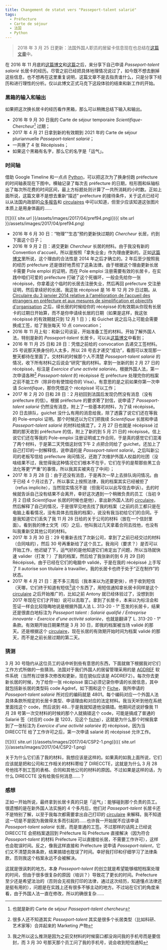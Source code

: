 ```yaml
---
title: Changement de statut vers "Passeport-talent salarié"
tags:
  - Préfecture
  - Carte de séjour
  - 法国
  - Python
---
```


> 2018 年 3 月 25 日更新：法国外国人职员的居留卡信息现在也总结在[这篇文章](/2018/03/25/carte-de-sejour-salarie)中。

在 2016 年 11 月底的[这篇博文](/2016/11/23/for-laffi)和[这篇](/2017/01/01/lois-github)之后，来分享下自己申请 *Passeport-talent salarié* 长居卡的经历。尽管之前已经把具体地理情况说过了，如今既不想去删掉这些信息，也不想再在这里重复说明，这篇文章不是去指责谁什么，只是分享下经历和进行理性的分析。仅以此博文正式马克下这段体验的结束和新工作的开始。

### 黑箱的输入和输出

如果把这次换长居卡的经历看作黑箱，那么可以稍微总结下输入和输出。

- 2016 年 9 月 30 日我的 Carte de séjour temporaire *Scientifique-Chercheur*[^1] 过期；
- 2017 年 4 月 21 日拿到新的有效期到 2021 年的 Carte de séjour pluriannuelle *Passeport-talent salarié*；
- 一共换了 4 张 Récépissés；
- 如果这个黑箱有名字，那么它的名字是「运气」。

### 时间轴

借助 Google Timeline 和一点点 [Python](https://www.dropbox.com/s/n1kgnm701yrdds5/pref94.py)，可以把这次为了换身份跑 préfecture 的时间轴表现在下图中。横轴记录了每次去 préfecture 的日期，柱形图和纵轴标出了每次所花费的时间区间，最上方标题处则计算了一共所消耗的小时数。正如上面所说，这篇文章不是想去重新“描述” préfecture 的接待条件，关于这点已经可以从法国内政部的[众多报告](http://www.immigration.interieur.gouv.fr/Info-ressources/Documentation/Rapports-publics)和 [circulaires](http://www.gisti.org/spip.php?rubrique110#139) 中可以知道，但至少应该知道这张图片本质上是用身体画的……

[![]({{ site.url }}/assets/images/2017/04/pref94.png)]({{ site.url }}/assets/images/2017/04/pref94.png)

- 2016 年 6 月 30 日：“物理”“生态”预约更新快过期的 *Chercheur* 长居，约到下面这个日子；
- 2016 年 9 月 2 日：递交更新 *Chercheur* 长居的材料。由于我没有新的 Convention d'accueil，所以是按照「拿失业金」作为理由更新的。正如[这篇博文](/2017/01/01/lois-github)里所说，这个理由的合法性是 2014 年之后才确立的。2 年后至少按照我的经历 préfecture 还是很好地贯彻了这条法律。由于根据这个理由更新长居卡需要 Pole emploi 的证明，而在 Pole emploi 注册需要有效的长居卡，在实践中咱们可爱的 préfecture 打破了这个死循环，一般会先给你一张 récépissé，你拿着这个临时的长居去注册失业，然后再回 préfecture 交注册证明，然后拿续好的长居。我这张 récépissé 是 16 年 12 月 29 日过期。从 [Circulaire du 3 janvier 2014 relative à l'amélioration de l’accueil des étrangers en préfecture et aux mesures de simplification et objectifs d'organisation](https://www.dropbox.com/s/r486d2gon35esrf/circ-2014-01-04.pdf) 之后，续长居的时候给你的 récépissé 的有效期从你现有长居卡的过期日开始算，而不是你申请续长居的日期（如果是这样，我这张 récépissé 的有效期就只到 12 月 1 日 ）；和 Guichet 说之后马上可能会需要换成工签，给了我张每天 10 点 convocation；
- 2016 年 11 月上旬：和新公司谈妥，开始准备工签的材料。开始了解外国人法，特别是新的 *Passeport-talent* 长居卡，可以从[这篇博文](/2016/11/23/for-laffi)中看到；
- 2016 年 11 月 25 日和 28 日：凭借之前给的 convocation 去递交工签材料。25 号说那天换身份的人太多，所以 28 号去才递交“成功”，看图可以发现那一整天都待在里面了。交材料的时候那个人不清楚 *Passeport-talent salarié* 的情况，收下所有材料之后说会“研究”我的材料。拿到一张新的到 2 月 27 日的 récépissé，标注是 *Exercice d'une activité salariée*。根据外国人法，第一次申请各种[^2] *Passeport-talent* 的 récépissé 在 préfecture 处理完你的档案之前不能工作（除非你有使馆给你的 Visa）。有意思的是之前如果你第一次申请 *Scientifique*，那你凭借这个 récépissé 可以工作；
- 2017 年 2 月 20 日和 28 日：2 月初回到法国后发现仍然没有消息（没有 préfecture 的信）。根据 préfecture 的要求寄了封信，说申请了 *Passeport-talent salarié* 仍然没有消息，附上了一些基本的材料，为了续 récépissé。20 日去排队，guichet 没什么有用的消息给我，除了透露了说它们还在等我的 Pole-emploi 证明。那个时候还以为它们把我续 *Scientifique* 长居和申请 *Passeport-talent salarié* 的材料给搞混了。2 月 27 日也就是 récépissé 过期的那天收到 préfecture 的信，附上了新的到 5 月 21 日的 récépissé。信上说它们还在等我的 Pole-emploi 注册证明或工作合同，于是真的感觉它们混淆了两个材料，于是第二天凭借这封信下午 2 点把合同给了 guichet，还加上了自己打印的一封解释信，说申请的是 *Passeport-talent salarié*。之后叫新公司的老板写信给 préfecture 询问情况，还跑了次维护外国人权益的社团（没啥结果不过，我觉得我这种情况它们根本不在乎，它们在乎的是帮那些黑工合法化等更“严重”的事情，所以我其实被夹在了中间）；
- 2017 年 3 月 28 日：由于还没有消息，于是再次一早上去排队询问情况。由于已经 4 个月过去了，所以事实上按照法律，我的档案其实已经被拒了（refus implicite），当然现实情况不是（但我可以以此写信去申诉）。去的时候就告诉自己没有结果不会离开，幸好这次遇到一个稍微负责的员工（当初 9 月 2 日续 *Scientifique* 长居的时候也是他），拿出新外国人法的 [circulaire](https://www.dropbox.com/s/4kavob43lp4ev8r/circ-2016-11-02.pdf)，然后解释了自己的情况，于是很罕见地去找了我的档案（之前的员工都只是在电脑上看看情况，没有具体去找我的档案），说没有我当初给它们的合同。于是我知道它们丢失了我 11 月 28 日给的关于公司的材料（放在一个信封里面）。看到我的博士文凭（哎）之后，他叫我过几天拿着合同去找他，也没有叫我重新交其他公司的材料。
- 2017 年 3 月 30 日：29 号重新去找了次新公司，拿到了之前已经交过的材料（合同啥的），然后 30 号再重新给了这个员工。我询问（要求？）是否可以开始工作，他迟疑了下，运气好的是他知道它们肯定出了问题，所以当场就快速 valider（打发？）了我的档案，然后给了我张新的到 6 月 29 日的 Récépissé。由于已经在它们的电脑中 validé，于是在我的 récépissé 上手写了 Il autorise son titulaire à travailler。我的长居卡也终于处于“正在制作”的状态。
- 2017 年 4 月 21 日：差不多三周后（我本来以为还要更快），终于收到短信（天哪，它们终于知道有短信[^3]这个东西了，用短信通知拿长居卡同样是这个 [circulaire](https://www.dropbox.com/s/r486d2gon35esrf/circ-2014-01-04.pdf) 之后开始推广的，比如之前 Antony 就已经体验过了，没想到到 2017 年现在它们才开始）说可以去取了。拿到了长居卡，本来以为标注会和签证一样会比较隐晦地说是根据外国人法 L. 313-20 - 1° 签发的长居卡，结果还是很直白地标注为 *Passeport talent : Salarié qualifié / Entreprise innovante - Exercice d'une activité salariée*，也就是翻译了 L. 313-20 - 1° 条款。有效期开始日期果然是 3 月 30 日，即我的档案被当场 validé 的那天。还是根据这个 [circulaire](https://www.dropbox.com/s/r486d2gon35esrf/circ-2014-01-04.pdf)，现在长居的有效期开始时间为档案 validé 的那天，而不是之前长居过期的第二天。

### 猜测

3 月 30 号隐约从这位员工的话中听到些有意思的东西，下面就做下根据我对它们工作方式所做的一些猜测。法国对于我们外国人的居留管理采用的是 [AGDREF](https://fr.wikipedia.org/wiki/Application_de_gestion_des_dossiers_des_ressortissants_%C3%A9trangers_en_France) 软件系统（当然有过很多次修改和更新，现在貌似应该是 AGDREF2）。每次你去更新长居的时候，为了给你一张 récépissé 窗口必须记录你申请的长居信息，其中就包括新长居的类型码 code Agdref。如下图和这个 [Fiche](https://www.dropbox.com/s/s7ngv167832kw4j/CSP2-1.pdf)，我所申请的 *Passeport-talent salarié* 所对应的编码就是 4801。每个编码对应一个外国人法具体条款所规定的长居卡类型、申请理由和对应的法定材料。我当天听到他在系统里面找这个 code，然后说到 48...于是我就知道他没搞错。他期间还说好像我 11 月 28 号第一次交材料的时候的那个人就搞错这个 code，可能是搞成了普通的 Salarié 签（对应的 code 是 1203，见这个 [fiche](https://www.dropbox.com/s/l9rf0mfq8yt9xq6/CST3.pdf)），这就是为什么那个时候我拿到了一张标注为 *Exercice d'une activité salariée* 的 récépissé，因为当 DIRECCTE 给了工作许可之后，第一次申请 salarié 的 récépissé 允许工作。

[![]({{ site.url }}/assets/images/2017/04/CSP2-1.png)]({{ site.url }}/assets/images/2017/04/CSP2-1.png)

关于为什么它们丢了我的材料，我想应该是这样的。如果真的如我上面所说，它们应该就是把和公司和工作相关的材料寄给了 DIRECCTE，这就是为什么 3 月 28 号他找不到工签的表格、合同和其他公司的材料的原因。不过如果是这样的话，为什么 DIRECCTE 没有给我任何消息……？

### 感想

正如一开始所说，最终拿到长居卡真的只是「运气」：能够碰到那个负责的员工。很遗憾的是在新外国人法实施的 4 个多月后，他们对 *Passeport-talent* 长居卡还不是特别了解，以至于我每次都需要拿出自己打印的 [circulaire](https://www.dropbox.com/s/4kavob43lp4ev8r/circ-2016-11-02.pdf) 来解释。我不知道这一切是不是因为我做得太多而引起的……也许我一开始就不应该申请 *Passeport-talent salarié* 长居，而是普通的工签。不过那样的话网上已经说 DIRECCTE 会把档案退回到 Préfecture 叫 Préfecture 直接解决（因为符合 *Passeport-talent* 的材料 Préfecture 可以直接给长居，不需要工作许可），这样也会耽误时间。反之，像我这样直接和 Préfecture 说申请 *Passeport-talent*，它们又不清楚具体条款，结果搞错也耽误了时间。幸好我打印和仔细学习了法律条款，否则我这个档案永远不会被解决。

这就是很讽刺的地方。本身 *Passeport-talent* 的创立就是希望能够缩短档案处理的时间，但由于很多很复杂的原因（培训？）导致花了更长的时间。Préfecture 至少还是希望法治的（否则会无视我打印的法律，通过这次经历，知道懂点法律还是挺有用的），问题是在实践上还有很多不够主动的地方。不过站在它们的角度来看，由于外国人法一直在修改，所以的确很复杂……

[^1]: 也就是新的 Carte de séjour *Passeport-talent chercheur*
[^2]: 很多人还不知道其实 *Passeport-talent* 其实是很多个长居类型（比如科研、艺术家等）合并起来的 Marketing 产物
[^3]: 我之所以这么推测是因为之前交材料的时候窗口都没询问我的手机号而是要信封，而 3 月 30 号那天那个员工问了我的手机号，说会收到短信通知